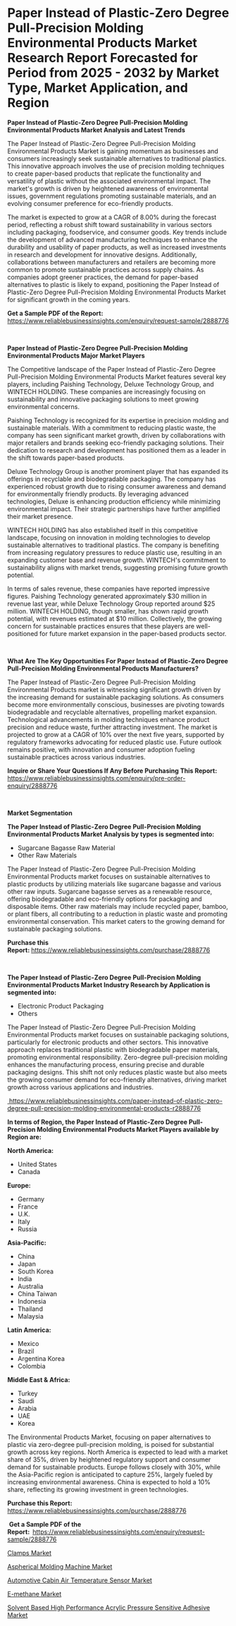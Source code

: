 <p><h1>Paper Instead of Plastic-Zero Degree Pull-Precision Molding Environmental Products Market Research Report Forecasted for Period from 2025 -  2032 by Market Type, Market Application, and Region</h1></p><p><strong>Paper Instead of Plastic-Zero Degree Pull-Precision Molding Environmental Products Market Analysis and Latest Trends</strong></p>
<p><p>The Paper Instead of Plastic-Zero Degree Pull-Precision Molding Environmental Products Market is gaining momentum as businesses and consumers increasingly seek sustainable alternatives to traditional plastics. This innovative approach involves the use of precision molding techniques to create paper-based products that replicate the functionality and versatility of plastic without the associated environmental impact. The market's growth is driven by heightened awareness of environmental issues, government regulations promoting sustainable materials, and an evolving consumer preference for eco-friendly products.</p><p>The market is expected to grow at a CAGR of 8.00% during the forecast period, reflecting a robust shift toward sustainability in various sectors including packaging, foodservice, and consumer goods. Key trends include the development of advanced manufacturing techniques to enhance the durability and usability of paper products, as well as increased investments in research and development for innovative designs. Additionally, collaborations between manufacturers and retailers are becoming more common to promote sustainable practices across supply chains. As companies adopt greener practices, the demand for paper-based alternatives to plastic is likely to expand, positioning the Paper Instead of Plastic-Zero Degree Pull-Precision Molding Environmental Products Market for significant growth in the coming years.</p></p>
<p><strong>Get a Sample PDF of the Report:&nbsp;</strong> <a href="https://www.reliablebusinessinsights.com/enquiry/request-sample/2888776?utm_campaign=63&utm_medium=2&utm_source=Github&utm_content=ia&utm_term=14032025&utm_id=paper-instead-of-plastic-zero-degree-pull-precision-molding-environmental-products">https://www.reliablebusinessinsights.com/enquiry/request-sample/2888776</a></p>
<p>&nbsp;</p>
<p><strong>Paper Instead of Plastic-Zero Degree Pull-Precision Molding Environmental Products Major Market Players</strong></p>
<p><p>The Competitive landscape of the Paper Instead of Plastic-Zero Degree Pull-Precision Molding Environmental Products Market features several key players, including Paishing Technology, Deluxe Technology Group, and WINTECH HOLDING. These companies are increasingly focusing on sustainability and innovative packaging solutions to meet growing environmental concerns.</p><p>Paishing Technology is recognized for its expertise in precision molding and sustainable materials. With a commitment to reducing plastic waste, the company has seen significant market growth, driven by collaborations with major retailers and brands seeking eco-friendly packaging solutions. Their dedication to research and development has positioned them as a leader in the shift towards paper-based products.</p><p>Deluxe Technology Group is another prominent player that has expanded its offerings in recyclable and biodegradable packaging. The company has experienced robust growth due to rising consumer awareness and demand for environmentally friendly products. By leveraging advanced technologies, Deluxe is enhancing production efficiency while minimizing environmental impact. Their strategic partnerships have further amplified their market presence.</p><p>WINTECH HOLDING has also established itself in this competitive landscape, focusing on innovation in molding technologies to develop sustainable alternatives to traditional plastics. The company is benefiting from increasing regulatory pressures to reduce plastic use, resulting in an expanding customer base and revenue growth. WINTECH's commitment to sustainability aligns with market trends, suggesting promising future growth potential.</p><p>In terms of sales revenue, these companies have reported impressive figures. Paishing Technology generated approximately $30 million in revenue last year, while Deluxe Technology Group reported around $25 million. WINTECH HOLDING, though smaller, has shown rapid growth potential, with revenues estimated at $10 million. Collectively, the growing concern for sustainable practices ensures that these players are well-positioned for future market expansion in the paper-based products sector.</p></p>
<p>&nbsp;</p>
<p><strong>What Are The Key Opportunities For Paper Instead of Plastic-Zero Degree Pull-Precision Molding Environmental Products Manufacturers?</strong></p>
<p><p>The Paper Instead of Plastic-Zero Degree Pull-Precision Molding Environmental Products market is witnessing significant growth driven by the increasing demand for sustainable packaging solutions. As consumers become more environmentally conscious, businesses are pivoting towards biodegradable and recyclable alternatives, propelling market expansion. Technological advancements in molding techniques enhance product precision and reduce waste, further attracting investment. The market is projected to grow at a CAGR of 10% over the next five years, supported by regulatory frameworks advocating for reduced plastic use. Future outlook remains positive, with innovation and consumer adoption fueling sustainable practices across various industries.</p></p>
<p><strong>Inquire or Share Your Questions If Any Before Purchasing This Report:</strong> <a href="https://www.reliablebusinessinsights.com/enquiry/pre-order-enquiry/2888776?utm_campaign=63&utm_medium=2&utm_source=Github&utm_content=ia&utm_term=14032025&utm_id=paper-instead-of-plastic-zero-degree-pull-precision-molding-environmental-products">https://www.reliablebusinessinsights.com/enquiry/pre-order-enquiry/2888776</a></p>
<p>&nbsp;</p>
<p><strong>Market Segmentation</strong></p>
<p><strong>The Paper Instead of Plastic-Zero Degree Pull-Precision Molding Environmental Products Market Analysis by types is segmented into:</strong></p>
<p><ul><li>Sugarcane Bagasse Raw Material</li><li>Other Raw Materials</li></ul></p>
<p><p>The Paper Instead of Plastic-Zero Degree Pull-Precision Molding Environmental Products market focuses on sustainable alternatives to plastic products by utilizing materials like sugarcane bagasse and various other raw inputs. Sugarcane bagasse serves as a renewable resource, offering biodegradable and eco-friendly options for packaging and disposable items. Other raw materials may include recycled paper, bamboo, or plant fibers, all contributing to a reduction in plastic waste and promoting environmental conservation. This market caters to the growing demand for sustainable packaging solutions.</p></p>
<p><strong>Purchase this Report:&nbsp;</strong><a href="https://www.reliablebusinessinsights.com/purchase/2888776?utm_campaign=63&utm_medium=2&utm_source=Github&utm_content=ia&utm_term=14032025&utm_id=paper-instead-of-plastic-zero-degree-pull-precision-molding-environmental-products">https://www.reliablebusinessinsights.com/purchase/2888776</a></p>
<p>&nbsp;</p>
<p><strong>The Paper Instead of Plastic-Zero Degree Pull-Precision Molding Environmental Products Market Industry Research by Application is segmented into:</strong></p>
<p><ul><li>Electronic Product Packaging</li><li>Others</li></ul></p>
<p><p>The Paper Instead of Plastic-Zero Degree Pull-Precision Molding Environmental Products market focuses on sustainable packaging solutions, particularly for electronic products and other sectors. This innovative approach replaces traditional plastic with biodegradable paper materials, promoting environmental responsibility. Zero-degree pull-precision molding enhances the manufacturing process, ensuring precise and durable packaging designs. This shift not only reduces plastic waste but also meets the growing consumer demand for eco-friendly alternatives, driving market growth across various applications and industries.</p></p>
<p><a href="https://www.reliablebusinessinsights.com/paper-instead-of-plastic-zero-degree-pull-precision-molding-environmental-products-r2888776?utm_campaign=63&utm_medium=2&utm_source=Github&utm_content=ia&utm_term=14032025&utm_id=paper-instead-of-plastic-zero-degree-pull-precision-molding-environmental-products">&nbsp;https://www.reliablebusinessinsights.com/paper-instead-of-plastic-zero-degree-pull-precision-molding-environmental-products-r2888776</a></p>
<p><strong>In terms of Region, the Paper Instead of Plastic-Zero Degree Pull-Precision Molding Environmental Products Market Players available by Region are:</strong></p>
<p>
    <p> <strong> North America: </strong>
        <ul>
            <li>United States</li>
            <li>Canada</li>
        </ul>
        </p> 
    <p> <strong> Europe: </strong>
        <ul>
            <li>Germany</li>
            <li>France</li>
            <li>U.K.</li>
            <li>Italy</li>
            <li>Russia</li>
        </ul>
        </p> 
    <p> <strong> Asia-Pacific: </strong>
        <ul>
            <li>China</li>
            <li>Japan</li>
            <li>South Korea</li>
            <li>India</li>
            <li>Australia</li>
            <li>China Taiwan</li>
            <li>Indonesia</li>
            <li>Thailand</li>
            <li>Malaysia</li>
        </ul>
        </p> 
    <p> <strong> Latin America: </strong>
        <ul>
            <li>Mexico</li>
            <li>Brazil</li>
            <li>Argentina Korea</li>
            <li>Colombia</li>
        </ul>
        </p> 
    <p> <strong> Middle East & Africa: </strong>
        <ul>
            <li>Turkey</li>
            <li>Saudi</li>
            <li>Arabia</li>
            <li>UAE</li>
            <li>Korea</li>
        </ul>
    </p>
    </p>
<p><p>The Environmental Products Market, focusing on paper alternatives to plastic via zero-degree pull-precision molding, is poised for substantial growth across key regions. North America is expected to lead with a market share of 35%, driven by heightened regulatory support and consumer demand for sustainable products. Europe follows closely with 30%, while the Asia-Pacific region is anticipated to capture 25%, largely fueled by increasing environmental awareness. China is expected to hold a 10% share, reflecting its growing investment in green technologies.</p></p>
<p><strong>Purchase this Report: </strong><a href="https://www.reliablebusinessinsights.com/purchase/2888776?utm_campaign=63&utm_medium=2&utm_source=Github&utm_content=ia&utm_term=14032025&utm_id=paper-instead-of-plastic-zero-degree-pull-precision-molding-environmental-products">https://www.reliablebusinessinsights.com/purchase/2888776</a></p>
<p>&nbsp;<strong>Get a Sample PDF of the Report:&nbsp;&nbsp;</strong><a href="https://www.reliablebusinessinsights.com/enquiry/request-sample/2888776?utm_campaign=63&utm_medium=2&utm_source=Github&utm_content=ia&utm_term=14032025&utm_id=paper-instead-of-plastic-zero-degree-pull-precision-molding-environmental-products">https://www.reliablebusinessinsights.com/enquiry/request-sample/2888776</a></p>
<p><strong></strong></p>
<p><p><a href="https://github.com/rubiogruis0p/Market-Research-Report-List-1/blob/main/clamps-market.md?utm_campaign=63&utm_medium=2&utm_source=Github&utm_content=ia&utm_term=14032025&utm_id=paper-instead-of-plastic-zero-degree-pull-precision-molding-environmental-products">Clamps Market</a></p><p><a href="https://github.com/steegwajma22/Market-Research-Report-List-1/blob/main/aspherical-molding-machine-market.md?utm_campaign=63&utm_medium=2&utm_source=Github&utm_content=ia&utm_term=14032025&utm_id=paper-instead-of-plastic-zero-degree-pull-precision-molding-environmental-products">Aspherical Molding Machine Market</a></p><p><a href="https://github.com/kaniselway4c/Market-Research-Report-List-1/blob/main/automotive-cabin-air-temperature-sensor-market.md?utm_campaign=63&utm_medium=2&utm_source=Github&utm_content=ia&utm_term=14032025&utm_id=paper-instead-of-plastic-zero-degree-pull-precision-molding-environmental-products">Automotive Cabin Air Temperature Sensor Market</a></p><p><a href="https://github.com/sokurgleyde/Market-Research-Report-List-1/blob/main/e-methane-market.md?utm_campaign=63&utm_medium=2&utm_source=Github&utm_content=ia&utm_term=14032025&utm_id=paper-instead-of-plastic-zero-degree-pull-precision-molding-environmental-products">E-methane Market</a></p><p><a href="https://github.com/jemmysolin5k/Market-Research-Report-List-1/blob/main/solvent-based-high-performance-acrylic-pressure-sensitive-adhesive-market.md?utm_campaign=63&utm_medium=2&utm_source=Github&utm_content=ia&utm_term=14032025&utm_id=paper-instead-of-plastic-zero-degree-pull-precision-molding-environmental-products">Solvent Based High Performance Acrylic Pressure Sensitive Adhesive Market</a></p></p>